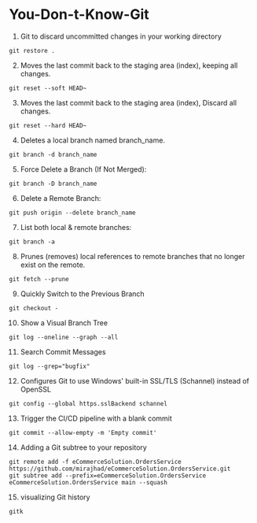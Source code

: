# You-Don-t-Know-Git

1. Git to discard uncommitted changes in your working directory

```
git restore .

```
2. Moves the last commit back to the staging area (index), keeping all changes.

```
git reset --soft HEAD~

```
3. Moves the last commit back to the staging area (index), Discard all changes.

```
git reset --hard HEAD~
```
4. Deletes a local branch named branch_name.

```
git branch -d branch_name

```
5. Force Delete a Branch (If Not Merged):

```
git branch -D branch_name

```
6. Delete a Remote Branch:

```
git push origin --delete branch_name

```
7. List both local & remote branches:

```
git branch -a

```
8. Prunes (removes) local references to remote branches that no longer exist on the remote.

```
git fetch --prune

```
9. Quickly Switch to the Previous Branch

```
git checkout -
```
10. Show a Visual Branch Tree

```
git log --oneline --graph --all
```
11. Search Commit Messages

```
git log --grep="bugfix"
```
12. Configures Git to use Windows' built-in SSL/TLS (Schannel) instead of OpenSSL

```
git config --global https.sslBackend schannel
```
13. Trigger the CI/CD pipeline with a blank commit
```
git commit --allow-empty -m 'Empty commit'
```
14. Adding a Git subtree to your repository
```
git remote add -f eCommerceSolution.OrdersService https://github.com/mirajhad/eCommerceSolution.OrdersService.git
git subtree add --prefix=eCommerceSolution.OrdersService eCommerceSolution.OrdersService main --squash

```
15. visualizing Git history
```
gitk
```
















